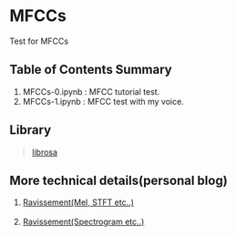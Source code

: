 # MFCCs
Test for MFCCs 
## Table of Contents Summary
1. MFCCs-0.ipynb : MFCC tutorial test.
2. MFCCs-1.ipynb : MFCC test with my voice.
## Library
><a href="https://librosa.org/doc/latest/index.html">librosa</a> 
## More technical details(personal blog)
1. <a href ='https://ravissement.tistory.com/255?category=979463'>Ravissement(Mel, STFT etc..)</a>
<br> <br>
2. <a href ='https://ravissement.tistory.com/257?category=979463'>Ravissement(Spectrogram etc..)</a>
